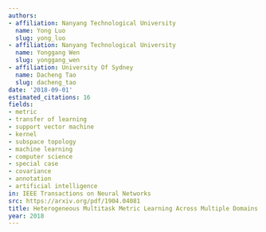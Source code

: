 ```yaml
---
authors:
- affiliation: Nanyang Technological University
  name: Yong Luo
  slug: yong_luo
- affiliation: Nanyang Technological University
  name: Yonggang Wen
  slug: yonggang_wen
- affiliation: University Of Sydney
  name: Dacheng Tao
  slug: dacheng_tao
date: '2018-09-01'
estimated_citations: 16
fields:
- metric
- transfer of learning
- support vector machine
- kernel
- subspace topology
- machine learning
- computer science
- special case
- covariance
- annotation
- artificial intelligence
in: IEEE Transactions on Neural Networks
src: https://arxiv.org/pdf/1904.04081
title: Heterogeneous Multitask Metric Learning Across Multiple Domains
year: 2018
---
```

